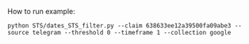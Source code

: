 
How to run example:

```
python STS/dates_STS_filter.py --claim 638633ee12a39500fa09abe3 --source telegram --threshold 0 --timeframe 1 --collection google
```